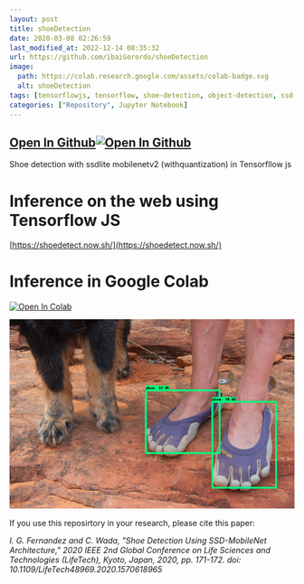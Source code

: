 ```yaml
---
layout: post
title: shoeDetection
date: 2020-03-08 02:26:59 
last_modified_at: 2022-12-14 08:35:32 
url: https://github.com/ibaiGorordo/shoeDetection
image:
  path: https://colab.research.google.com/assets/colab-badge.svg
  alt: shoeDetection
tags: [tensorflowjs, tensorflow, shoe-detection, object-detection, ssd-mobilenetv2, quantization]
categories: ["Repository", Jupyter Notebook]
---
```


## [Open In Github](https://github.com/ibaiGorordo/shoeDetection)[![Open In Github](https://icons-for-free.com/download-icon-part+1+github-1320568339880199515_0.svg)](https://github.com/ibaiGorordo/shoeDetection)

Shoe detection with ssdlite mobilenetv2 (withquantization) in Tensorfllow js 

# Inference on the web using Tensorflow JS
[https://shoedetect.now.sh/](https://shoedetect.now.sh/)

# Inference in Google Colab
[![Open In Colab](https://colab.research.google.com/assets/colab-badge.svg)](https://colab.research.google.com/github/ibaiGorordo/shoeDetection/raw/master/Python%20inference/Python_inference.ipynb)

![Shoe inference example](https://github.com/ibaiGorordo/shoeDetection/raw/master/doc/img/detectedShoes.png)

If you use this reposirtory in your research, please cite this paper:

*I. G. Fernandez and C. Wada, "Shoe Detection Using SSD-MobileNet Architecture," 2020 IEEE 2nd Global Conference on Life Sciences and Technologies (LifeTech), Kyoto, Japan, 2020, pp. 171-172.
doi: 10.1109/LifeTech48969.2020.1570618965*
